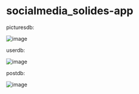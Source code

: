 # socialmedia_solides-app

picturesdb:


![image](https://github.com/mshitakubo/socialmedia_solides-app/assets/68851723/1bc72b84-02ba-4a07-a1b9-2c784f397150)

userdb:


![image](https://github.com/mshitakubo/socialmedia_solides-app/assets/68851723/cf6a94c3-1996-4844-a856-57e1f1d5d7e1)

postdb:


![image](https://github.com/mshitakubo/socialmedia_solides-app/assets/68851723/beb084aa-8341-475f-aafc-548c1977ef80)
